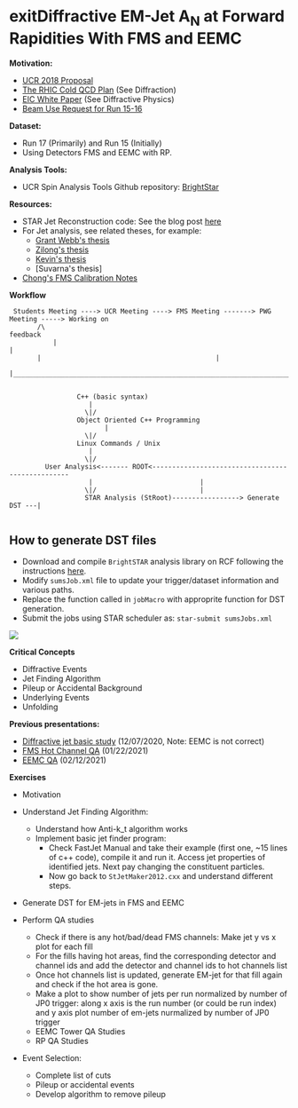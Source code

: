 exitDiffractive EM-Jet A<sub>N</sub> at Forward Rapidities With FMS and EEMC
=====================================================================

**Motivation:**
- [UCR 2018 Proposal](https://drive.google.com/drive/folders/1X9isx8UUJv5uCBU-iLMtw54VqaNt92zA)
- [The RHIC Cold QCD Plan](https://arxiv.org/pdf/1602.03922.pdf) (See Diffraction) 
- [EIC White Paper](https://arxiv.org/pdf/1212.1701.pdf) (See Diffractive Physics)
- [Beam Use Request for Run 15-16]()


**Dataset:**
- Run 17 (Primarily) and Run 15 (Initially)
- Using Detectors FMS and EEMC with RP.

**Analysis Tools:**
- UCR Spin Analysis Tools Github repository: [BrightStar](https://github.com/latifkabir/BrightSTAR)

**Resources:**
- STAR Jet Reconstruction code: See the blog post [here](https://drupal.star.bnl.gov/STAR/blog/gdwebb/running-jet-code) 
- For Jet analysis, see related theses, for example:
  - [Grant Webb's thesis](https://drupal.star.bnl.gov/STAR/files/main_2.pdf) 
  - [Zilong's thesis](https://drupal.star.bnl.gov/STAR/system/files/Zilong_Chang_TAMU_Thesis.pdf)
  - [Kevin's thesis](https://drupal.star.bnl.gov/STAR/files/KevinAdkinsThesis_Final.pdf)
  - [Suvarna's thesis]
- [Chong's FMS Calibration Notes](https://drupal.star.bnl.gov/STAR/starnotes/private/psn0735)


**Workflow**

```
 Students Meeting ----> UCR Meeting ----> FMS Meeting -------> PWG Meeting -----> Working on
   	   /\ 	    	      	      	    			     	     	    feedback
     	   | 	    	      	      	    			     	     	    	|   
	   |				         					|
	   |____________________________________________________________________________|
	   	   

			     C++ (basic syntax)
				    |
				   \|/
			     Object Oriented C++ Programming
			     	    |
				   \|/
			     Linux Commands / Unix    
				    |
				   \|/
	     User Analysis<------- ROOT<-------------------------------------------------
				    |							|
				   \|/							|						
			       STAR Analysis (StRoot)-----------------> Generate DST ---|   
                                 
```

How to generate DST files
-----------------------------

- Download and compile `BrightSTAR` analysis library on RCF following the instructions [here](https://github.com/latifkabir/BrightSTAR).
- Modify `sumsJob.xml` file to update your trigger/dataset information and various paths.
- Replace the function called in `jobMacro` with approprite function for DST generation.
- Submit the jobs using STAR scheduler as: `star-submit sumsJobs.xml`


![](Analysis_Workflow_EMjet_AN.jpg)

**Critical Concepts**

- Diffractive Events
- Jet Finding Algorithm
- Pileup or Accidental Background
- Underlying Events
- Unfolding

**Previous presentations:**

- [Diffractive jet basic study](https://drive.google.com/file/d/1FAP7NyflAx0lDKqFWk_NFi8_L_M2mF3h/view?usp=sharing) (12/07/2020, Note: EEMC is not correct)
- [FMS Hot Channel QA](https://drive.google.com/file/d/1QWTYkr4dsgWogJ9amSMzELmPnDHZq_Fu/view?usp=sharing) (01/22/2021)
- [EEMC QA](https://drive.google.com/drive/folders/1cNzlFNxWKPOu_jhGKsjKWYYbVINjVNyr) (02/12/2021)


**Exercises**

- Motivation

- Understand Jet Finding Algorithm:
  - Understand how Anti-k_t algorithm works
  - Implement basic jet finder program:
    - Check FastJet Manual and take their example (first one, ~15 lines of c++ code), compile it and run it. Access jet properties of identified jets.  Next pay changing the constituent particles.
    - Now go back to `StJetMaker2012.cxx` and understand different steps.

- Generate DST for EM-jets in FMS and EEMC

- Perform QA studies
   - Check if there is any hot/bad/dead FMS channels: Make jet y vs x plot for each fill
   - For the fills having hot areas, find the corresponding detector and channel ids and add the detector and channel ids to hot channels list
   - Once hot channels list is updated, generate EM-jet for that fill again and check if the hot area is gone.
   - Make a plot to show number of jets per run normalized by number of JP0 trigger: along x axis is the run number (or could be run index) and y axis plot number of em-jets nurmalized by number of JP0 trigger
   - EEMC Tower QA Studies
   - RP QA Studies

- Event Selection:
  - Complete list of cuts
  - Pileup or accidental events
  - Develop algorithm to remove pileup 



   
   
   





